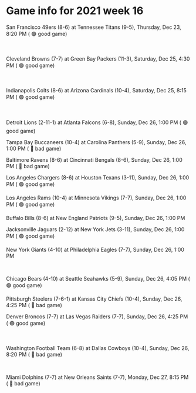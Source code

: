 # Game info for 2021 week 16

San Francisco 49ers (8-6) at Tennessee Titans (9-5), Thursday, Dec 23, 8:20 PM (	:green_circle: good game)


<br/>

Cleveland Browns (7-7) at Green Bay Packers (11-3), Saturday, Dec 25, 4:30 PM (	:green_circle: good game)


<br/>

Indianapolis Colts (8-6) at Arizona Cardinals (10-4), Saturday, Dec 25, 8:15 PM (	:green_circle: good game)


<br/>

Detroit Lions (2-11-1) at Atlanta Falcons (6-8), Sunday, Dec 26, 1:00 PM (	:green_circle: good game)

Tampa Bay Buccaneers (10-4) at Carolina Panthers (5-9), Sunday, Dec 26, 1:00 PM (	:red_circle: bad game)

Baltimore Ravens (8-6) at Cincinnati Bengals (8-6), Sunday, Dec 26, 1:00 PM (	:red_circle: bad game)

Los Angeles Chargers (8-6) at Houston Texans (3-11), Sunday, Dec 26, 1:00 PM (	:green_circle: good game)

Los Angeles Rams (10-4) at Minnesota Vikings (7-7), Sunday, Dec 26, 1:00 PM (	:green_circle: good game)

Buffalo Bills (8-6) at New England Patriots (9-5), Sunday, Dec 26, 1:00 PM

Jacksonville Jaguars (2-12) at New York Jets (3-11), Sunday, Dec 26, 1:00 PM (	:green_circle: good game)

New York Giants (4-10) at Philadelphia Eagles (7-7), Sunday, Dec 26, 1:00 PM


<br/>

Chicago Bears (4-10) at Seattle Seahawks (5-9), Sunday, Dec 26, 4:05 PM (	:green_circle: good game)

Pittsburgh Steelers (7-6-1) at Kansas City Chiefs (10-4), Sunday, Dec 26, 4:25 PM (	:red_circle: bad game)

Denver Broncos (7-7) at Las Vegas Raiders (7-7), Sunday, Dec 26, 4:25 PM (	:green_circle: good game)


<br/>

Washington Football Team (6-8) at Dallas Cowboys (10-4), Sunday, Dec 26, 8:20 PM (	:red_circle: bad game)


<br/>

Miami Dolphins (7-7) at New Orleans Saints (7-7), Monday, Dec 27, 8:15 PM (	:red_circle: bad game)

